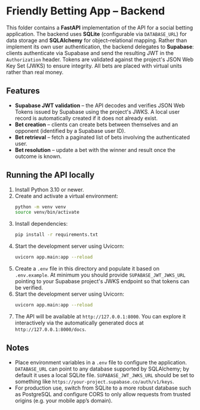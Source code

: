 # Friendly Betting App – Backend

This folder contains a **FastAPI** implementation of the API for a social
betting application.  The backend uses **SQLite** (configurable via
`DATABASE_URL`) for data storage and **SQLAlchemy** for object–relational
mapping.  Rather than implement its own user authentication, the
backend delegates to **Supabase**: clients authenticate via Supabase
and send the resulting JWT in the `Authorization` header.  Tokens are
validated against the project's JSON Web Key Set (JWKS) to ensure
integrity.  All bets are placed with virtual units rather than real
money.

## Features

* **Supabase JWT validation** – the API decodes and verifies JSON Web
  Tokens issued by Supabase using the project's JWKS.  A local user
  record is automatically created if it does not already exist.
* **Bet creation** – clients can create bets between themselves and an
  opponent (identified by a Supabase user ID).
* **Bet retrieval** – fetch a paginated list of bets involving the
  authenticated user.
* **Bet resolution** – update a bet with the winner and result once the
  outcome is known.

## Running the API locally

1. Install Python 3.10 or newer.
2. Create and activate a virtual environment:
   ```bash
   python -m venv venv
   source venv/bin/activate
   ```
3. Install dependencies:
   ```bash
   pip install -r requirements.txt
   ```
4. Start the development server using Uvicorn:
   ```bash
   uvicorn app.main:app --reload
   ```
5. Create a `.env` file in this directory and populate it based on
   `.env.example`.  At minimum you should provide `SUPABASE_JWT_JWKS_URL`
   pointing to your Supabase project's JWKS endpoint so that
   tokens can be verified.
6. Start the development server using Uvicorn:
   ```bash
   uvicorn app.main:app --reload
   ```
7. The API will be available at `http://127.0.0.1:8000`.  You can
   explore it interactively via the automatically generated docs at
   `http://127.0.0.1:8000/docs`.

## Notes

* Place environment variables in a `.env` file to configure the
  application.  `DATABASE_URL` can point to any database supported by
  SQLAlchemy; by default it uses a local SQLite file.  `SUPABASE_JWT_JWKS_URL`
  should be set to something like `https://your-project.supabase.co/auth/v1/keys`.
* For production use, switch from SQLite to a more robust database
  such as PostgreSQL and configure CORS to only allow requests from
  trusted origins (e.g. your mobile app’s domain).
